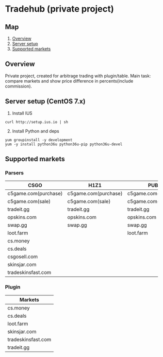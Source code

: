 # Tradehub (private project)


## Map
1. [Overview](##overview)
2. [Server setup](##server-setup-(centos-7.x))
3. [Supported markets](##supported-markets)


## Overview
Private project, created for arbitrage trading with plugin/table. Main task: compare markets and show price difference in percents(include commission).


## Server setup (CentOS 7.x)
1. Install IUS
```
curl http://setup.ius.io | sh
```
2. Install Python and deps
```
yum groupinstall -y development
yum -y install python36u python36u-pip python36u-devel
```


## Supported markets

### Parsers
| CSGO | H1Z1 | PUBG |
| - | - | - |
| c5game.com(purchase) | c5game.com(purchase) | c5game.com(purchase) |
| c5game.com(sale) | c5game.com(sale) | c5game.com(sale) |
| tradeit.gg | tradeit.gg | tradeit.gg |
| opskins.com | opskins.com | opskins.com |
| swap.gg | swap.gg | swap.gg |
| loot.farm |  | loot.farm  |
| cs.money |  |  |
| cs.deals |  |  |
| csgosell.com |  |  |
| skinsjar.com |  |  |
| tradeskinsfast.com |  |  |

### Plugin
| Markets |
| - |
| cs.money |
| cs.deals |
| loot.farm |
| skinsjar.com |
| tradeskinsfast.com |
| tradeit.gg |